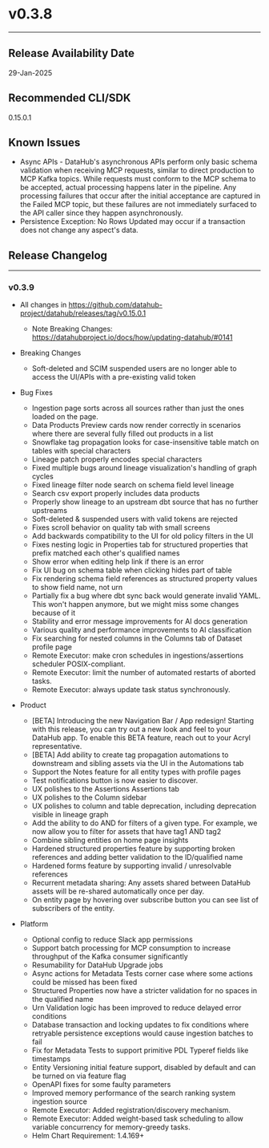 # v0.3.8
---

Release Availability Date
---
29-Jan-2025

Recommended CLI/SDK
---
0.15.0.1

## Known Issues

- Async APIs - DataHub's asynchronous APIs perform only basic schema validation when receiving MCP requests, similar to direct production to MCP Kafka topics. While requests must conform to the MCP schema to be accepted, actual processing happens later in the pipeline. Any processing failures that occur after the initial acceptance are captured in the Failed MCP topic, but these failures are not immediately surfaced to the API caller since they happen asynchronously.
- Persistence Exception: No Rows Updated may occur if a transaction does not change any aspect's data.

## Release Changelog
---

### v0.3.9

- All changes in https://github.com/datahub-project/datahub/releases/tag/v0.15.0.1
    - Note Breaking Changes: https://datahubproject.io/docs/how/updating-datahub/#0141

- Breaking Changes
    - Soft-deleted and SCIM suspended users are no longer able to access the UI/APIs with a pre-existing valid token

- Bug Fixes
  - Ingestion page sorts across all sources rather than just the ones loaded on the page.
  - Data Products Preview cards now render correctly in scenarios where there are several fully filled out products in a list
  - Snowflake tag propagation looks for case-insensitive table match on tables with special characters
  - Lineage patch properly encodes special characters
  - Fixed multiple bugs around lineage visualization's handling of graph cycles
  - Fixed lineage filter node search on schema field level lineage
  - Search csv export properly includes data products
  - Properly show lineage to an upstream dbt source that has no further upstreams
  - Soft-deleted & suspended users with valid tokens are rejected
  - Fixes scroll behavior on quality tab with small screens
  - Add backwards compatibility to the UI for old policy filters in the UI
  - Fixes nesting logic in Properties tab for structured properties that prefix matched each other's qualified names
  - Show error when editing help link if there is an error
  - Fix UI bug on schema table when clicking hides part of table
  - Fix rendering schema field references as structured property values to show field name, not urn
  - Partially fix a bug where dbt sync back would generate invalid YAML. This won't happen anymore, but we might miss some changes because of it
  - Stability and error message improvements for AI docs generation
  - Various quality and performance improvements to AI classification
  - Fix searching for nested columns in the Columns tab of Dataset profile page
  - Remote Executor: make cron schedules in ingestions/assertions scheduler POSIX-compliant.
  - Remote Executor: limit the number of automated restarts of aborted tasks.
  - Remote Executor: always update task status synchronously.


- Product
    - [BETA] Introducing the new Navigation Bar / App redesign! Starting with this release, you can try out a new look and feel to your DataHub app. To enable this BETA feature, reach out to your Acryl representative.
    - [BETA] Add ability to create tag propagation automations to downstream and sibling assets via the UI in the Automations tab
    - Support the Notes feature for all entity types with profile pages
    - Test notifications button is now easier to discover.
    - UX polishes to the Assertions Assertions tab
    - UX polishes to the Column sidebar
    - UX polishes to column and table deprecation, including deprecation visible in lineage graph
    - Add the ability to do AND for filters of a given type. For example, we now allow you to filter for assets that have tag1 AND tag2
    - Combine sibling entities on home page insights
    - Hardened structured properties feature by supporting broken references and adding better validation to the ID/qualified name
    - Hardened forms feature by supporting invalid / unresolvable references
    - Recurrent metadata sharing: Any assets shared between DataHub assets will be re-shared automatically once per day. 
    - On entity page by hovering over subscribe button you can see list of subscribers of the entity.
  

- Platform
    - Optional config to reduce Slack app permissions
    - Support batch processing for MCP consumption to increase throughput of the Kafka consumer significantly
    - Resumability for DataHub Upgrade jobs
    - Async actions for Metadata Tests corner case where some actions could be missed has been fixed
    - Structured Properties now have a stricter validation for no spaces in the qualified name
    - Urn Validation logic has been improved to reduce delayed error conditions
    - Database transaction and locking updates to fix conditions where retryable persistence exceptions would cause ingestion batches to fail
    - Fix for Metadata Tests to support primitive PDL Typeref fields like timestamps
    - Entity Versioning initial feature support, disabled by default and can be turned on via feature flag
    - OpenAPI fixes for some faulty parameters
    - Improved memory performance of the search ranking system ingestion source
    - Remote Executor: Added registration/discovery mechanism.
    - Remote Executor: Added weight-based task scheduling to allow variable concurrency for memory-greedy tasks.
    - Helm Chart Requirement: 1.4.169+
